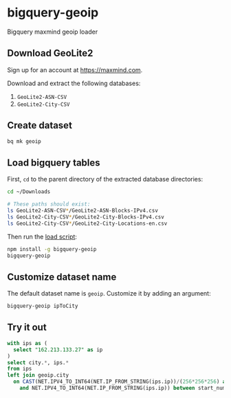 # bigquery-geoip

Bigquery maxmind geoip loader

## Download GeoLite2

Sign up for an account at <https://maxmind.com>.

Download and extract the following databases:

1. `GeoLite2-ASN-CSV`
2. `GeoLite2-City-CSV`

## Create dataset

```bash
bq mk geoip
```

## Load bigquery tables

First, `cd` to the parent directory of the extracted database directories:

```bash
cd ~/Downloads

# These paths should exist:
ls GeoLite2-ASN-CSV*/GeoLite2-ASN-Blocks-IPv4.csv
ls GeoLite2-City-CSV*/GeoLite2-City-Blocks-IPv4.csv
ls GeoLite2-City-CSV*/GeoLite2-City-Locations-en.csv
```

Then run the [load script](bin/load):

```bash
npm install -g bigquery-geoip
bigquery-geoip
```

## Customize dataset name

The default dataset name is `geoip`. Customize it by adding an argument:

```bash
bigquery-geoip ipToCity
```

## Try it out

```sql
with ips as (
  select "162.213.133.27" as ip
)
select city.*, ips.*
from ips
left join geoip.city
  on CAST(NET.IPV4_TO_INT64(NET.IP_FROM_STRING(ips.ip))/(256*256*256) as INT64) = class_a
    and NET.IPV4_TO_INT64(NET.IP_FROM_STRING(ips.ip)) between start_num and end_num
```
